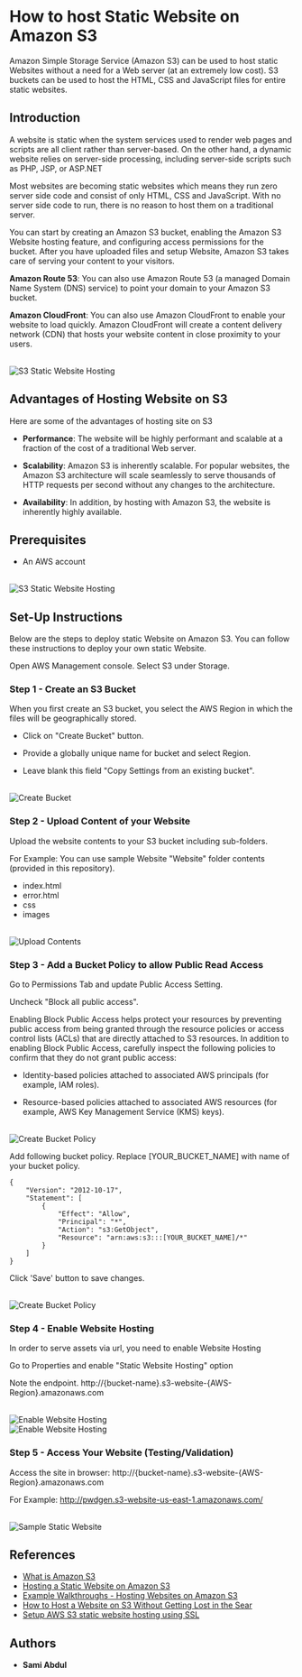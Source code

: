 # How to host Static Website on Amazon S3

Amazon Simple Storage Service (Amazon S3) can be used to host static Websites without a need for a Web server (at an extremely low cost). S3 buckets can be used to host the HTML, CSS and JavaScript files for entire static websites.

## Introduction
A website is static when the system services used to render web pages and scripts are all client rather than server-based. On the other hand, a dynamic website relies on server-side processing, including server-side scripts such as PHP, JSP, or ASP.NET

Most websites are becoming static websites which means they run zero server side code and consist of only HTML, CSS and JavaScript. With no server side code to run, there is no reason to host them on a traditional server.

You can start by creating an Amazon S3 bucket, enabling the Amazon S3 Website hosting feature, and configuring access permissions for the bucket. After you have uploaded files and setup Website, Amazon S3 takes care of serving your content to your visitors.

**Amazon Route 53**: You can also use Amazon Route 53 (a managed Domain Name System (DNS) service) to point your domain to your Amazon S3 bucket.

**Amazon CloudFront**: You can also use Amazon CloudFront to enable your website to load quickly. Amazon CloudFront will create a content delivery network (CDN) that hosts your website content in close proximity to your users.

<br/>
<img src="C:\Users\sanat\Documents\Varsha AWS\github\mini-aws-s3-website-project\Documentation\Images\S3WebHosting-Architecture.jpg" alt="S3 Static Website Hosting"/>


## Advantages of Hosting Website on S3

Here are some of the advantages of hosting site on S3

* **Performance**: The website will be highly performant and scalable at a fraction of the cost of a traditional Web server.

* **Scalability**: Amazon S3 is inherently scalable. For popular websites, the Amazon S3 architecture will scale seamlessly to serve thousands of HTTP requests per second without any changes to the architecture.

* **Availability**: In addition, by hosting with Amazon S3, the website is inherently highly available.
 
## Prerequisites

* An AWS account

<br/>
<img src="Documentation/Images/AWS-Free.PNG" alt="S3 Static Website Hosting"/>

## Set-Up Instructions

Below are the steps to deploy static Website on Amazon S3. You can follow these instructions to deploy your own static Website.

Open AWS Management console. Select S3 under Storage.

### Step 1 - Create an S3 Bucket

When you first create an S3 bucket, you select the AWS Region in which the files will be geographically stored.

* Click on "Create Bucket" button.

* Provide a globally unique name for bucket and select Region. 

* Leave blank this field "Copy Settings from an existing bucket".

<br/>
<img src="Documentation/Images/Step 1-Create bucket.png" alt="Create Bucket"/>

### Step 2 - Upload Content of your Website

Upload the website contents to your S3 bucket including sub-folders.

For Example:
You can use sample Website "Website" folder contents (provided in this repository).

* index.html
* error.html
* css
* images

<br/>
<img src="Documentation/Images/Step 2 -Upload content of your website.png" alt="Upload Contents"/>


### Step 3 - Add a Bucket Policy to allow Public Read Access

Go to Permissions Tab and update Public Access Setting.

Uncheck "Block all public access".

Enabling Block Public Access helps protect your resources by preventing public access from being granted through the resource policies or access control lists (ACLs) that are directly attached to S3 resources. In addition to enabling Block Public Access, carefully inspect the following policies to confirm that they do not grant public access:

* Identity-based policies attached to associated AWS principals (for example, IAM roles).

* Resource-based policies attached to associated AWS resources (for example, AWS Key Management Service (KMS) keys). 

<br/>
<img src="Documentation/Images/Step 3-Public access settings.png" alt="Create Bucket Policy"/>

Add following bucket policy. Replace [YOUR_BUCKET_NAME] with name of your bucket policy.

```
{ 
    "Version": "2012-10-17",
    "Statement": [
        {
            "Effect": "Allow", 
            "Principal": "*", 
            "Action": "s3:GetObject", 
            "Resource": "arn:aws:s3:::[YOUR_BUCKET_NAME]/*" 
        } 
    ] 
}
```

Click 'Save' button to save changes.

<br/>
<img src="Documentation/Images/Step3-BucketPolicy-B.PNG" alt="Create Bucket Policy"/>

### Step 4 - Enable Website Hosting
In order to serve assets via url, you need to enable Website Hosting

Go to Properties and enable "Static Website Hosting" option

Note the endpoint.
http://{bucket-name}.s3-website-{AWS-Region}.amazonaws.com

<br/>
<img src="Documentation/Images/Step4-A.PNG" alt="Enable Website Hosting"/>

<br/>
<img src="Documentation/Images/Step4-B.PNG" alt="Enable Website Hosting"/>

### Step 5 - Access Your Website (Testing/Validation)

Access the site in browser:
http://{bucket-name}.s3-website-{AWS-Region}.amazonaws.com

For Example:
<a href="http://pwdgen.s3-website-us-east-1.amazonaws.com/">http://pwdgen.s3-website-us-east-1.amazonaws.com/</a>

<br/>
<img src="Documentation/Images/SampleWebsite.PNG" alt="Sample Static Website"/>

## References

* [What is Amazon S3](https://docs.aws.amazon.com/AmazonS3/latest/dev/Welcome.html)
* [Hosting a Static Website on Amazon S3](https://docs.aws.amazon.com/AmazonS3/latest/dev/WebsiteHosting.html) 
* [Example Walkthroughs - Hosting Websites on Amazon S3](https://docs.aws.amazon.com/AmazonS3/latest/dev/hosting-websites-on-s3-examples.html)
* [How to Host a Website on S3 Without Getting Lost in the Sear](https://medium.freecodecamp.org/how-to-host-a-website-on-s3-without-getting-lost-in-the-sea-e2b82aa6cd38)
* [Setup AWS S3 static website hosting using SSL](https://medium.com/@sbuckpesch/setup-aws-s3-static-website-hosting-using-ssl-acm-34d41d32e394)

## Authors

* **Sami Abdul**
